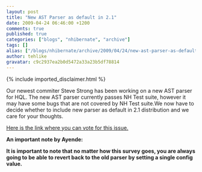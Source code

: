 ```yaml
---
layout: post
title: "New AST Parser as default in 2.1"
date: 2009-04-24 06:46:00 +1200
comments: true
published: true
categories: ["blogs", "nhibernate", "archive"]
tags: []
alias: ["/blogs/nhibernate/archive/2009/04/24/new-ast-parser-as-default-in-2-1.aspx"]
author: tehlike
gravatar: c9c2937ea2b0d5472a33a23b5df78814
---
```

{% include imported_disclaimer.html %}
<p>Our newest commiter Steve Strong has been working on a new AST parser for HQL. The new AST parser currently passes NH Test suite, however it may have some bugs that are not covered by NH Test suite.We now have to decide whether to include new parser as default in 2.1 distribution and we care for your thoughts. </p>
<p><a href="https://spreadsheets.google.com/viewform?formkey=cnZEUTV6V1pPU01GS016cVI5R0gxbXc6MA..">Here is the link where you can vote for this issue.</a></p>
<p><b>An important note by Ayende:</b></p>
<p><b>It is important to note that no matter how this survey goes, you are
always going to be able to revert back to the old parser by setting a
single config value.</b></p>
<p>&nbsp;</p>
